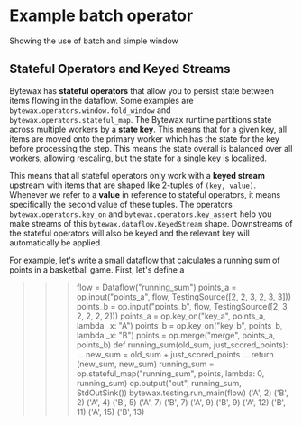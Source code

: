 # Example batch operator

Showing the use of batch and simple window

## Stateful Operators and Keyed Streams

Bytewax has **stateful operators** that allow you to persist state
between items flowing in the dataflow. Some examples are
`bytewax.operators.window.fold_window` and
`bytewax.operators.stateful_map`. The Bytewax runtime partitions state
across multiple workers by a **state key**. This means that for a
given key, all items are moved onto the primary worker which has the
state for the key before processing the step. This means the state
overall is balanced over all workers, allowing rescaling, but the
state for a single key is localized.

This means that all stateful operators only work with a **keyed
stream** upstream with items that are shaped like 2-tuples of `(key,
value)`. Whenever we refer to a **value** in reference to stateful
operators, it means specifically the second value of these tuples. The
operators `bytewax.operators.key_on` and
`bytewax.operators.key_assert` help you make streams of this
`bytewax.dataflow.KeyedStream` shape. Downstreams of the stateful
operators will also be keyed and the relevant key will automatically
be applied.

For example, let's write a small dataflow that calculates a running
sum of points in a basketball game. First, let's define a

>>> flow = Dataflow("running_sum")
>>> points_a = op.input("points_a", flow, TestingSource([2, 2, 3, 2, 3, 3]))
>>> points_b = op.input("points_b", flow, TestingSource([2, 3, 2, 2, 2, 2]))
>>> points_a = op.key_on("key_a", points_a, lambda _x: "A")
>>> points_b = op.key_on("key_b", points_b, lambda _x: "B")
>>> points = op.merge("merge", points_a, points_b)
>>> def running_sum(old_sum, just_scored_points):
...     new_sum = old_sum + just_scored_points
...     return (new_sum, new_sum)
>>> running_sum = op.stateful_map("running_sum", points, lambda: 0, running_sum)
>>> op.output("out", running_sum, StdOutSink())
>>> bytewax.testing.run_main(flow)
('A', 2)
('B', 2)
('A', 4)
('B', 5)
('A', 7)
('B', 7)
('A', 9)
('B', 9)
('A', 12)
('B', 11)
('A', 15)
('B', 13)

